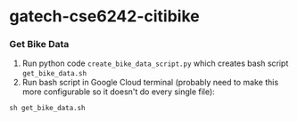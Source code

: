 # gatech-cse6242-citibike

### Get Bike Data
1. Run python code `create_bike_data_script.py` which creates bash script `get_bike_data.sh`
2. Run bash script in Google Cloud terminal (probably need to make this more configurable so it doesn't do every single file):
  ```
  sh get_bike_data.sh
  ```
